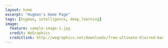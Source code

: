 ```yaml
---
layout: home
excerpt: "Hugman's Home Page"
tags: [hugman, intelligence, deep_learning]
image:
  feature: sample-image-1.jpg
  credit: WeGraphics
  creditlink: http://wegraphics.net/downloads/free-ultimate-blurred-background-pack/
---
```

